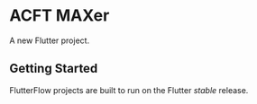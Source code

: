 # ACFT MAXer

A new Flutter project.

## Getting Started

FlutterFlow projects are built to run on the Flutter _stable_ release.
